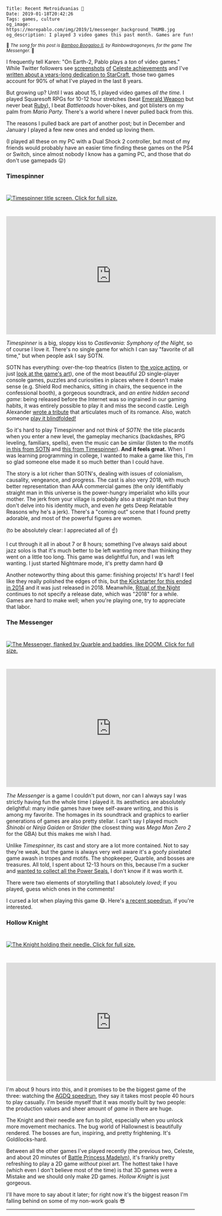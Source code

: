     Title: Recent Metroidvanias 🐛
    Date: 2019-01-18T20:42:26
    Tags: games, culture
    og_image: https://morepablo.com/img/2019/1/messenger_background_THUMB.jpg
    og_description: I played 3 video games this past month. Games are fun!

<small>🎵 <em>The song for this post is <a href="https://www.youtube.com/watch?v=yxXl39Ichh4">Bamboo Boogaloo II</a>, by Rainbowdragoneyes, for the game The Messenger.</em> 🎵</small>

I frequently tell Karen: "On Earth-2, Pablo plays a _ton_ of video games." While
Twitter followers see [screenshots][13] [of][14] [Celeste achievements][15] and
I've [written about a years-long dedication to StarCraft][2], those two games
account for 90% of what I've played in the last 8 years.

But growing up? Until I was about 15, I played video games _all the time._ I
played Squaresoft RPGs for 10-12 hour stretches (beat [Emerald Weapon][3] but
never beat [Ruby][4]), I beat _Battletoads_ hover-bikes, and got blisters on my
palm from _Mario Party._ There's a world where I never pulled back from this.

The reasons I pulled back are part of another post; but in December and January
I played a few new ones and ended up loving them.

(I played all these on my PC with a Dual Shock 2 controller, but most of my
friends would probably have an easier time finding these games on the PS4 or
Switch, since almost nobody I know has a gaming PC, and those that do don't use
gamepads 😛)

### Timespinner

<div class="caption-img-block" style="margin: 25px auto">
<a href="/img/2019/1/timespinner-image-3.jpg" target="blank">
<img src="/img/2019/1/timespinner-image-3_THUMB.jpg" alt="Timespinner title screen. Click for full size." style="margin: 15px auto;" />
</a>
</div>

<iframe width="560" height="315"
src="https://www.youtube-nocookie.com/embed/QAh5aM0vBVY" frameborder="0"
allow="accelerometer; autoplay; encrypted-media; gyroscope; picture-in-picture"
allowfullscreen></iframe>

_Timespinner_ is a big, sloppy kiss to _Castlevania: Symphony of the
Night_, so of course I love it. There's no single game for which I can say
"favorite of all time," but when people ask I say SOTN.

SOTN has everything: over-the-top theatrics (listen to [the voice
acting][6], or just [look at the game's art][7]), one of the most beautiful 2D
single-player console games, puzzles and curiosities in places where it doesn't
make sense (e.g. Shield Rod mechanics, sitting in chairs, the sequence in the
confessional booth), a gorgeous soundtrack, and _an entire hidden second game_:
being released before the Internet was so ingrained in our gaming habits, it was
entirely possible to play it and miss the second castle. Leigh Alexander [wrote
a tribute][8] that articulates much of its romance. Also, watch someone [play it
blindfolded!][9]

So it's hard to play Timespinner and not think of _SOTN_: the title placards when
you enter a new level, the gameplay mechanics (backdashes, RPG leveling,
familiars, spells), even the music can be similar (listen to the motifs [in this
from SOTN][17] and [this from Timespinner][16]). **And it feels great.**
When I was learning programming in college, I wanted to make a game like
this, I'm so glad someone else made it so much better than I could have.

The story is a lot richer than SOTN's, dealing with issues of colonialism,
causality, vengeance, and progress. The cast is also very 2018, with much better
representation than AAA commercial games (the only identifiably straight man in
this universe is the power-hungry imperialist who kills your mother. The jerk
from your village is probably also a straight man but they don't delve into his
identity much, and even _he_ gets Deep Relatable Reasons why he's a jerk). There's
a "coming out" scene that I found pretty adorable, and most of the powerful
figures are women.

(to be absolutely clear: I appreciated all of ☝️)

I cut through it all in about 7 or 8 hours; something I've always said about
jazz solos is that it's much better to be left wanting more than thinking they
went on a little too long. This game was delightful fun, and I was left wanting.
I just started Nightmare mode, it's pretty damn hard 😅

Another noteworthy thing about this game: finishing projects! It's hard! I feel
like they really polished the edges of this, but [the Kickstarter for this ended
in 2014][10] and it was just released in 2018. Meanwhile, [Ritual of the Night][1]
continues to not specify a release date, which was "2018" for a while. Games are
hard to make well; when you're playing one, try to appreciate that labor.

### The Messenger

<div class="caption-img-block" style="margin: 25px auto">
<a href="/img/2019/1/messenger_background.jpg" target="blank">
<img src="/img/2019/1/messenger_background_THUMB.jpg" alt="The Messenger, flanked by Quarble and baddies, like DOOM. Click for full size." style="margin: 15px auto;" /></a>
</div>

<iframe width="560" height="315"
src="https://www.youtube-nocookie.com/embed/2vaYsgOHTlI" frameborder="0"
allow="accelerometer; autoplay; encrypted-media; gyroscope; picture-in-picture"
allowfullscreen></iframe>

_The Messenger_ is a game I couldn't put down, nor can I always say I was strictly
having fun the whole time I played it. Its aesthetics are absolutely delightful:
many indie games have twee self-aware writing, and this is among my favorite.
The homages in its soundtrack and graphics to earlier generations of games are
also pretty stellar. I can't say I played much _Shinobi_ or _Ninja Gaiden_ or
_Strider_ (the closest thing was _Mega Man Zero 2_ for the GBA) but this makes
me wish I had.

Unlike _Timespinner_, its cast and story are a lot more contained. Not to say
they're weak, but the game is always very well aware it's a goofy pixelated game
awash in tropes and motifs. The shopkeeper, Quarble, and bosses are treasures.
All told, I spent about 12-13 hours on this, because I'm a sucker and [wanted to
collect all the Power Seals.][19] I don't know if it was worth it.

There were two elements of storytelling that I absolutely _loved_; if you
played, guess which ones in the comments!

I cursed a lot when playing this game 😅. Here's [a recent speedrun][12], if
you're interested.

### Hollow Knight

<div class="caption-img-block" style="margin: 25px auto">
<a href="/img/2019/1/hollow_knight.jpg" target="blank">
<img src="/img/2019/1/hollow_knight_THUMB.jpg" alt="The Knight holding their needle. Click for full size." style="margin: 15px auto;" />
</a>
</div>

<iframe width="560" height="315"
src="https://www.youtube-nocookie.com/embed/UAO2urG23S4" frameborder="0"
allow="accelerometer; autoplay; encrypted-media; gyroscope; picture-in-picture"
allowfullscreen></iframe>

I'm about 9 hours into this, and it promises to be the biggest game of the
three: watching the [AGDQ speedrun][11], they say it takes most people 40 hours
to play casually. I'm beside myself that it was mostly built by two people: the
production values and sheer amount of _game_ in there are huge.

The Knight and their needle are fun to pilot, especially when you unlock more
movement mechanics. The bug world of Hallownest is beautifully rendered. The
bosses are fun, inspiring, and pretty frightening. It's Goldilocks-hard.

Between all the other games I've played recently (the previous two, Celeste,
and about 20 minutes of [Battle Princess Madelyn][18]), it's frankly
pretty refreshing to play a 2D game _without_ pixel art. The hottest take I
have (which even I don't believe most of the time) is that 3D games were a
Mistake and we should only make 2D games. _Hollow Knight_ is just gorgeous.

I'll have more to say about it later; for right now it's the biggest reason I'm
falling behind on some of my non-work goals 😎

---

   [1]: https://www.kickstarter.com/projects/iga/bloodstained-ritual-of-the-night
   [2]: /2014/02/why-i-play-starcraft.html
   [3]: http://finalfantasy.wikia.com/wiki/Emerald_Weapon_(Final_Fantasy_VII)
   [4]: http://finalfantasy.wikia.com/wiki/Ruby_Weapon
   [6]: http://audioatrocities.com/games/castlevania-sotn/index.html
   [7]: http://castlevania.wikia.com/wiki/Category:Symphony_of_the_Night_Artwork
   [8]: https://boingboing.net/2015/05/12/castlevania-symphony-of-the-n.html
   [9]: https://www.youtube.com/watch?v=IHmbc5b7FDw
   [10]: https://www.kickstarter.com/projects/lunarraygames/timespinner
   [11]: https://www.youtube.com/watch?v=6wkfvuOS_4g
   [12]: http://www.twitch.tv/gamesdonequick/v/361630244?t=16h43m51s
   [13]: https://twitter.com/SrPablo/status/1084164085875441664
   [14]: https://twitter.com/SrPablo/status/1082487682465497088
   [15]: https://twitter.com/SrPablo/status/1056677537965924352
   [16]: https://www.youtube.com/watch?v=K6BvuXCBMP4&list=OLAK5uy_mf9V8wjfahKkpIfmMfMuGBxxUgyMh0hXI&index=20
   [17]: https://www.youtube.com/watch?v=jL0UoyFS7Ww&index=17&list=PL9C2427AFB919D8C2
   [18]: http://www.causalbitgames.com/our-games/battle-princess-madelyn/
   [19]: https://www.youtube.com/watch?v=I4P2N5fyqbo
